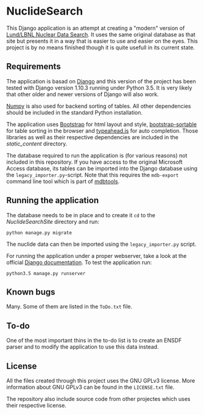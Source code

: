 # NuclideSearch
This Django application is an attempt at creating a "modern" version of [Lund/LBNL Nuclear Data Search](http://nucleardata.nuclear.lu.se/toi/). It uses the same original database as that site but presents it in a way that is easier to use and easier on the eyes. This project is by no means finished though it is quite usefull in its current state.

## Requirements
The application is basad on [Django](http://djangoproject.com/) and this version of the project has been tested with Django version 1.10.3 running under Python 3.5. It is very likely that other older and newer versions of Django will also work.

[Numpy](http://www.numpy.org) is also used for backend sorting of tables. All other dependencies should be included in the standard Python installation.

The application uses [Bootstrap](http://getbootstrap.com) for html layout and style, [bootstrap-sortable](https://github.com/drvic10k/bootstrap-sortable) for table sorting in the browser and [typeahead.js](http://twitter.github.io/typeahead.js/) for auto completion. Those libraries as well as their respective dependencies are included in the *static_content* directory.

The database required to run the application is (for various reasons) not included in this repository. If you have access to the original Microsoft Access database, its tables can be imported into the Django database using the `legacy_importer.py`-script. Note that this requires the `mdb-export` command line tool which is part of [mdbtools](https://github.com/brianb/mdbtools).

## Running the application
The database needs to be in place and to create it `cd` to the *NuclideSearchSite* directory and run:

    python manage.py migrate
    
The nuclide data can then be imported using the `legacy_importer.py` script.

For running the application under a proper webserver, take a look at the official [Django documentation](https://docs.djangoproject.com/en/1.10/howto/deployment/wsgi/modwsgi/). To test the application run:

    python3.5 manage.py runserver

## Known bugs
Many. Some of them are listed in the `ToDo.txt` file.

## To-do
One of the most important thins in the to-do list is to create an ENSDF parser and to modify the application to use this data instead.

## License
All the files created through this project uses the GNU GPLv3 license. More information about GNU GPLv3 can be found in the `LICENSE.txt` file.

The repository also include source code from other projectes which uses their respective license.


